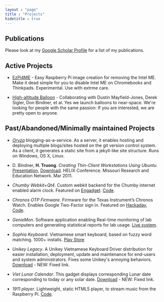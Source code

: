 ```yaml
---
layout : "page"
title : "Projects"
hidetitle : true
---
```


Publications
---

Please look at my [Google Scholar Profile](https://scholar.google.com/citations?user=ZTuFnawAAAAJ&hl=en&oi=sra) for a list of my publications.


Active Projects
---

- [EzPi4ME](https://github.com/htruong/ezpi4me) - Easy Raspberry Pi image creation for removing the Intel ME. Make it dead simple for you to disable Intel ME on Chromebooks and Thinkpads. Experimental. Use with extrme care.

- [High-altitude Balloon](http://hab.education/) - Collaborating with Dustin Mayfield-Jones, Derek Sigler, Don Bindner, et al. Yes we launch balloons to near-space. We're looking for people with the same passion: If you are interested, we are pretty open to anyone.

Past/Abandoned/Minimally maintained Projects
---

- [*Oryza*](https://github.com/htruong/oryza) blogging-as-a-service. As a server, it enables hosting and deploying multiple blogs/sites hosted on the git version control system. As a client, it generates a static site from a jekyll-like site structure. Runs on Windows, OS X, Linux. 

- D. Bindner, **H. Truong**. *Creating Thin-Client Workstations Using Ubuntu*. [Presentation](http://talc.truman.edu/iso/truck-its/Helix-2011.pdf), [Download](http://talc.truman.edu/iso/truck-its/). HELIX Conference. Missouri Research and Education Network. Mar 2011.

- *Chumby Webkit+Qt4*. Custom webkit backend for the Chumby internet enabled alarm clock. Featured on [Engadget](http://www.engadget.com/2012/05/31/developer-runs-webkit-on-chumby/). [Code](https://github.com/htruong/chumbyqt4).

- *Chronos OTP Firmware*. Firmware for the Texas Instrument’s Chronos Watch. Enables Google
Two-Factor sign in. Featured on [Hackaday](http://hackaday.com/2011/02/27/google-two-factor-authentication-in-a-wristwatch/),
[Code](https://github.com/htruong/chronos-otp).

- *GenieMon*. Software application enabling Real-time monitoring of lab computers and generating statistical reports for lab usage. [Live system](http://trulabs.truman.edu/geniemon/).

- *Sophia Keyboard*. Vietnamese smart keyboard, based on fuzzy word matching. 1000+ installs. [Play Store](https://play.google.com/store/apps/details?id=com.htruong.inputmethod.latin)

- *Unikey Legacy*. A Unikey Vietnamese Keyboard Driver distribution for
easier installation, deployment, update and maintenance for end-users
and system administrators. Fixes some Unikey's annoying behaviors. [Download](/downloads/UnikeyLegacy.msi) - NEW: Fixed link.

- *Viet Lunar Calendar*. This gadget displays corresponding Lunar date corresponding to today or any solar date. [Download](/downloads/VietnameseLunarCalendar.gadget) - NEW: Fixed link.

- *1911 player*. Lightweight, static HTML5 player, to stream music from the Raspberry Pi. [Code](https://github.com/htruong/1911-player).
